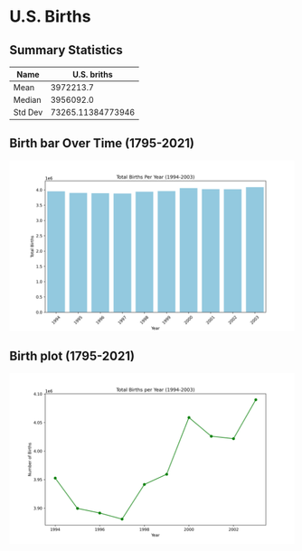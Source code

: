 # U.S. Births

## Summary Statistics
| Name       | U.S. briths |
|------------|------------|
| Mean       | 3972213.7 |
| Median     | 3956092.0 |
| Std Dev    | 73265.11384773946 |
## Birth bar Over Time (1795-2021)
![birth_bar](birth_bar.png)

## Birth plot (1795-2021)
![birth_lineplot](birth_lineplot.png)
